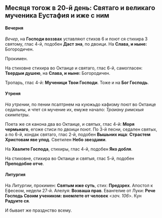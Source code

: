
## Месяця тогож в 20-й день: Святаго и великаго мученика Еустафия и иже с ним

#### Вечерня

*Вечер*, на **Господи воззвах** уставляют стихов 6 и поют ся стихира 3 святому, 
глас 4-й, подобен **Даст зна**, по двоици. На **Слава, и ныне:** Богородичен.
 
Прокимен. 
 
На стиховне стихира во Октаице и святаго, глас 6-й, самогласен: **Твердыи душею**,
на **Слава, и ныне:** Богородичен.

Тропарь, глас 4-й: **Мученици Твои Господи**. Тоже и на **Бог Господь**. 

#### Утреня

*На утрении*, по пении псалтрнем на куюжьдо кафизму поют во Октаице седальны, и
чтет ся мучение их, емуже начало: *Траиану римскыя скимпетры*. 

Поета же ся канона два во Октаице, и святых, глас 4-й: **Моря чермьнаго**, егоже 
стиси по двоици поют. По 3-й песни, седален святых, а по 6-й, кондак святаго, глас 2-й, 
подобен **Вышьних ища**: **Страстем Христовам яве упод**. Светилен **Небо звездами**.

На **Хвалите Господа**, стихиры, глас 4-й, подобен **Яко добля**. 

На стиховне, стихира во Октаице и святыя, глас 5-й, подобен **Преподобне отче**.

#### Литургия

На *Литургии*, прокимен: **Святым иже суть**, стих: **Предзрех**. 
Апостол к Ефесеом, недели 27-й. 
Алелуя: **Возваша прав**. Евангелие от Луки: **Рече Господь Своим учеником: 
внемлете от человек** <*зач. 106*>.
Кун **Радуите ся**.

И бывает же празднство всему.
 
